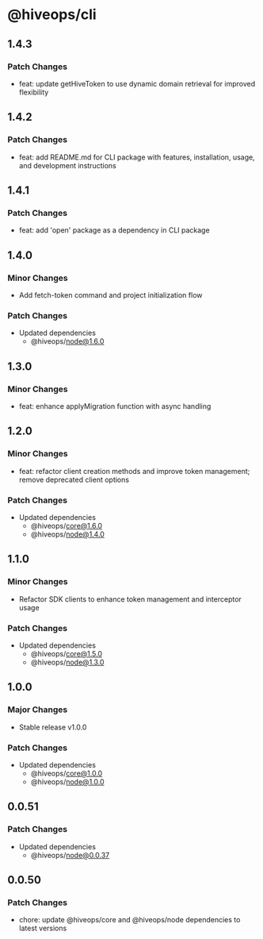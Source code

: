 # @hiveops/cli

## 1.4.3

### Patch Changes

- feat: update getHiveToken to use dynamic domain retrieval for improved flexibility

## 1.4.2

### Patch Changes

- feat: add README.md for CLI package with features, installation, usage, and development instructions

## 1.4.1

### Patch Changes

- feat: add 'open' package as a dependency in CLI package

## 1.4.0

### Minor Changes

- Add fetch-token command and project initialization flow

### Patch Changes

- Updated dependencies
  - @hiveops/node@1.6.0

## 1.3.0

### Minor Changes

- feat: enhance applyMigration function with async handling

## 1.2.0

### Minor Changes

- feat: refactor client creation methods and improve token management; remove deprecated client options

### Patch Changes

- Updated dependencies
  - @hiveops/core@1.6.0
  - @hiveops/node@1.4.0

## 1.1.0

### Minor Changes

- Refactor SDK clients to enhance token management and interceptor usage

### Patch Changes

- Updated dependencies
  - @hiveops/core@1.5.0
  - @hiveops/node@1.3.0

## 1.0.0

### Major Changes

- Stable release v1.0.0

### Patch Changes

- Updated dependencies
  - @hiveops/core@1.0.0
  - @hiveops/node@1.0.0

## 0.0.51

### Patch Changes

- Updated dependencies
  - @hiveops/node@0.0.37

## 0.0.50

### Patch Changes

- chore: update @hiveops/core and @hiveops/node dependencies to latest versions
